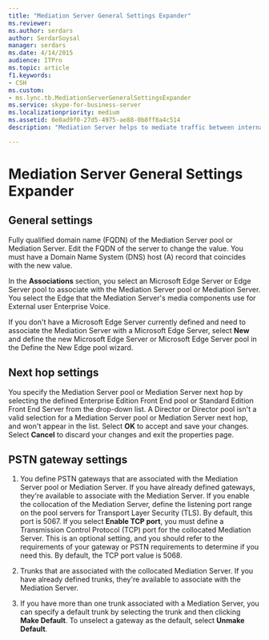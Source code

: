 ```yaml
---
title: "Mediation Server General Settings Expander"
ms.reviewer: 
ms.author: serdars
author: SerdarSoysal
manager: serdars
ms.date: 4/14/2015
audience: ITPro
ms.topic: article
f1.keywords:
- CSH
ms.custom:
- ms.lync.tb.MediationServerGeneralSettingsExpander
ms.service: skype-for-business-server
ms.localizationpriority: medium
ms.assetid: 0e0ad9f0-27d5-4975-ae88-0b8ff8a4c514
description: "Mediation Server helps to mediate traffic between internal Skype for Business Server and Public Switched telephone Network gateways."

---
```


# Mediation Server General Settings Expander

## General settings

Fully qualified domain name (FQDN) of the Mediation Server pool or Mediation Server. Edit the FQDN of the server to change the value. You must have a Domain Name System (DNS) host (A) record that coincides with the new value.
  
In the **Associations** section, you select an Microsoft Edge Server or Edge Server pool to associate with the Mediation Server pool or Mediation Server. You select the Edge that the Mediation Server's media components use for External user Enterprise Voice.
  
If you don't have a Microsoft Edge Server currently defined and need to associate the Mediation Server with a Microsoft Edge Server, select **New** and define the new Microsoft Edge Server or Microsoft Edge Server pool in the Define the New Edge pool wizard.
  
## Next hop settings

You specify the Mediation Server pool or Mediation Server next hop by selecting the defined Enterprise Edition Front End pool or Standard Edition Front End Server from the drop-down list. A Director or Director pool isn't a valid selection for a Mediation Server pool or Mediation Server next hop, and won't appear in the list. Select **OK** to accept and save your changes. Select **Cancel** to discard your changes and exit the properties page.
  
## PSTN gateway settings

1. You define PSTN gateways that are associated with the Mediation Server pool or Mediation Server. If you have already defined gateways, they're available to associate with the Mediation Server. If you enable the collocation of the Mediation Server, define the listening port range on the pool servers for Transport Layer Security (TLS). By default, this port is 5067. If you select **Enable TCP port**, you must define a Transmission Control Protocol (TCP) port for the collocated Mediation Server. This is an optional setting, and you should refer to the requirements of your gateway or PSTN requirements to determine if you need this. By default, the TCP port value is 5068.
    
2. Trunks that are associated with the collocated Mediation Server. If you have already defined trunks, they're available to associate with the Mediation Server. 
    
3. If you have more than one trunk associated with a Mediation Server, you can specify a default trunk by selecting the trunk and then clicking **Make Default**. To unselect a gateway as the default, select **Unmake Default**. 
    

